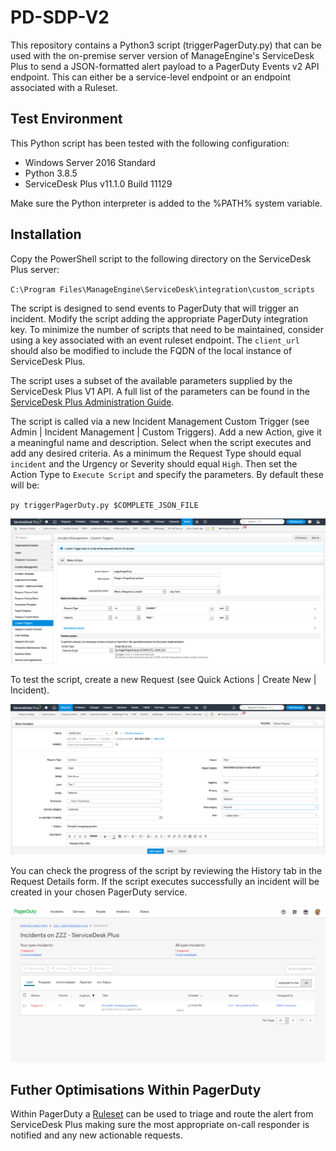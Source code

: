 # PD-SDP-V2

This repository contains a Python3 script (triggerPagerDuty.py) that can be used with the on-premise server version of ManageEngine's ServiceDesk Plus to send a JSON-formatted alert payload to a PagerDuty Events v2 API endpoint.  This can either be a service-level endpoint or an endpoint associated with a Ruleset.

## Test Environment

This Python script has been tested with the following configuration:
* Windows Server 2016 Standard
* Python 3.8.5
* ServiceDesk Plus v11.1.0 Build 11129

Make sure the Python interpreter is added to the %PATH% system variable.

## Installation

Copy the PowerShell script to the following directory on the ServiceDesk Plus server:

`C:\Program Files\ManageEngine\ServiceDesk\integration\custom_scripts`

The script is designed to send events to PagerDuty that will trigger an incident.  Modify the script adding the appropriate PagerDuty integration key.  To minimize the number of scripts that need to be maintained, consider using a key associated with an event ruleset endpoint.  The `client_url` should also be modified to include the FQDN of the local instance of ServiceDesk Plus.

The script uses a subset of the available parameters supplied by the ServiceDesk Plus V1 API.  A full list of the parameters can be found in the [ServiceDesk Plus Administration Guide](https://help.servicedeskplus.com/configurations/helpdesk/writingacustomscript.html).


The script is called via a new Incident Management Custom Trigger (see Admin | Incident Management | Custom Triggers).  Add a new Action, give it a meaningful name and description.  Select when the script executes and add any desired criteria.  As a minimum the Request Type should equal `incident` and the Urgency or Severity should equal `High`.  Then set the Action Type to `Execute Script` and specify the parameters.  By default these will be:

`py triggerPagerDuty.py $COMPLETE_JSON_FILE`

![Image 1: Creating a new Custom Trigger in ServiceDesk Plus](./images/Image1-Create-Custom-Trigger.png)


To test the script, create a new Request (see Quick Actions | Create New | Incident).


![Image 2: Create a new Request in ServiceDesk Plus](./images/Image2-Create-Incident.png)


You can check the progress of the script by reviewing the History tab in the Request Details form.  If the script executes successfully an incident will be created in your chosen PagerDuty service.


![Image 3: The Incident in PagerDuty](./images/Image3-PagerDuty-Incident.png)


## Futher Optimisations Within PagerDuty

Within PagerDuty a [Ruleset](https://support.pagerduty.com/docs/rulesets) can be used to triage and route the alert from ServiceDesk Plus making sure the most appropriate on-call responder is notified and any new actionable requests.